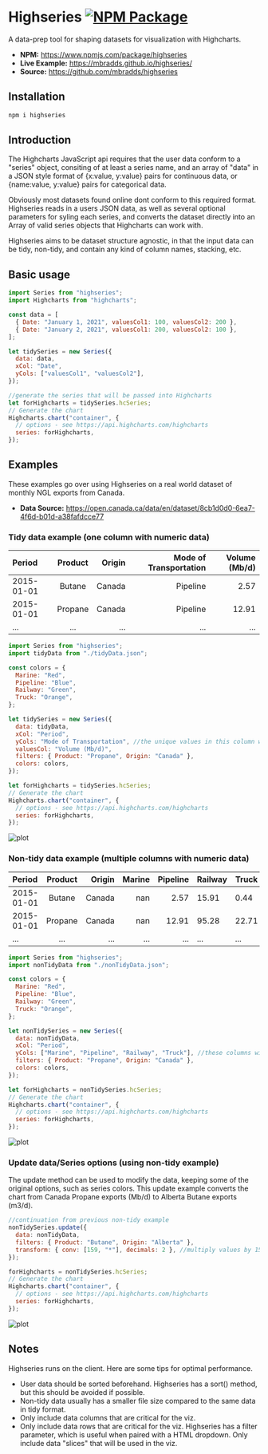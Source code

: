 # Highseries [![NPM Package](https://img.shields.io/npm/v/highseries)](https://www.npmjs.com/package/highseries)

A data-prep tool for shaping datasets for visualization with Highcharts.

- **NPM:** https://www.npmjs.com/package/highseries
- **Live Example:** https://mbradds.github.io/highseries/
- **Source:** https://github.com/mbradds/highseries

## Installation

```bash
npm i highseries
```

## Introduction

The Highcharts JavaScript api requires that the user data conform to a "series" object, consiting
of at least a series name, and an array of "data" in a JSON style format of {x:value, y:value} pairs for continuous data,
or {name:value, y:value} pairs for categorical data.

Obviously most datasets found online dont conform to this required format. Highseries reads in a users JSON data,
as well as several optional parameters for syling each series, and converts the dataset directly into
an Array of valid series objects that Highcharts can work with.

Highseries aims to be dataset structure agnostic, in that the input data can be tidy, non-tidy,
and contain any kind of column names, stacking, etc.

## Basic usage

```javascript
import Series from "highseries";
import Highcharts from "highcharts";

const data = [
  { Date: "January 1, 2021", valuesCol1: 100, valuesCol2: 200 },
  { Date: "January 2, 2021", valuesCol1: 200, valuesCol2: 100 },
];

let tidySeries = new Series({
  data: data,
  xCol: "Date",
  yCols: ["valuesCol1", "valuesCol2"],
});

//generate the series that will be passed into Highcharts
let forHighcharts = tidySeries.hcSeries;
// Generate the chart
Highcharts.chart("container", {
  // options - see https://api.highcharts.com/highcharts
  series: forHighcharts,
});
```

## Examples

These examples go over using Highseries on a real world dataset of monthly NGL exports from Canada.

- **Data Source:** https://open.canada.ca/data/en/dataset/8cb1d0d0-6ea7-4f6d-b01d-a38fafdcce77

### Tidy data example (one column with numeric data)

| Period     | Product | Origin | Mode of Transportation | Volume (Mb/d) |
| :--------- | :-----: | -----: | ---------------------: | ------------: |
| 2015-01-01 | Butane  | Canada |               Pipeline |          2.57 |
| 2015-01-01 | Propane | Canada |               Pipeline |         12.91 |
| ...        |   ...   |    ... |                    ... |           ... |

```javascript
import Series from "highseries";
import tidyData from "./tidyData.json";

const colors = {
  Marine: "Red",
  Pipeline: "Blue",
  Railway: "Green",
  Truck: "Orange",
};

let tidySeries = new Series({
  data: tidyData,
  xCol: "Period",
  yCols: "Mode of Transportation", //the unique values in this column will have their own series
  valuesCol: "Volume (Mb/d)",
  filters: { Product: "Propane", Origin: "Canada" },
  colors: colors,
});

let forHighcharts = tidySeries.hcSeries;
// Generate the chart
Highcharts.chart("container", {
  // options - see https://api.highcharts.com/highcharts
  series: forHighcharts,
});
```

![plot](./canada-propane-exports-tidy.png)

### Non-tidy data example (multiple columns with numeric data)

| Period     | Product | Origin | Marine | Pipeline | Railway | Truck |
| :--------- | :-----: | -----: | -----: | -------: | ------- | ----- |
| 2015-01-01 | Butane  | Canada |    nan |     2.57 | 15.91   | 0.44  |
| 2015-01-01 | Propane | Canada |    nan |    12.91 | 95.28   | 22.71 |
| ...        |   ...   |    ... |    ... |      ... | ...     | ...   |

```javascript
import Series from "highseries";
import nonTidyData from "./nonTidyData.json";

const colors = {
  Marine: "Red",
  Pipeline: "Blue",
  Railway: "Green",
  Truck: "Orange",
};

let nonTidySeries = new Series({
  data: nonTidyData,
  xCol: "Period",
  yCols: ["Marine", "Pipeline", "Railway", "Truck"], //these columns will have their own series
  filters: { Product: "Propane", Origin: "Canada" },
  colors: colors,
});

let forHighcharts = nonTidySeries.hcSeries;
// Generate the chart
Highcharts.chart("container", {
  // options - see https://api.highcharts.com/highcharts
  series: forHighcharts,
});
```

![plot](./canada-propane-exports-nonTidy.png)

### Update data/Series options (using non-tidy example)

The update method can be used to modify the data, keeping some of the original options, such as series colors.
This update example converts the chart from Canada Propane exports (Mb/d) to Alberta Butane exports (m3/d).

```javascript
//continuation from previous non-tidy example
nonTidySeries.update({
  data: nonTidyData,
  filters: { Product: "Butane", Origin: "Alberta" },
  transform: { conv: [159, "*"], decimals: 2 }, //multiply values by 159 to convert Mb/d to m3/d
});

forHighcharts = nonTidySeries.hcSeries;
// Generate the chart
Highcharts.chart("container", {
  // options - see https://api.highcharts.com/highcharts
  series: forHighcharts,
});
```
![plot](./alberta-butane-exports.png)

## Notes

Highseries runs on the client. Here are some tips for optimal performance.

- User data should be sorted beforehand. Highseries has a sort() method, but this should be avoided if possible.
- Non-tidy data usually has a smaller file size compared to the same data in tidy format.
- Only include data columns that are critical for the viz.
- Only include data rows that are critical for the viz. Highseries has a filter parameter, which is useful when paired with a HTML dropdown. Only include data "slices" that will be used in the viz.
